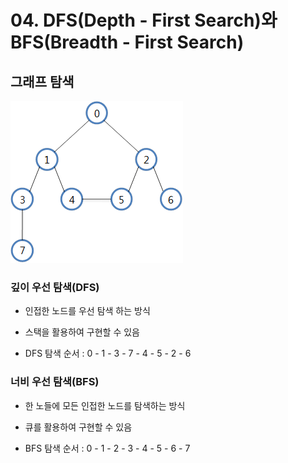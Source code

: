 # 04. DFS(Depth - First Search)와 BFS(Breadth - First Search)

## 그래프 탐색

![traversal](./img/traversal.png)

### 깊이 우선 탐색(DFS)

- 인접한 노드를 우선 탐색 하는 방식

- 스택을 활용하여 구현할 수 있음

- DFS 탐색 순서 : 0 - 1 - 3 - 7 - 4 - 5 -  2 - 6

### 너비 우선 탐색(BFS)

- 한 노들에 모든 인접한 노드를 탐색하는 방식

- 큐를 활용하여 구현할 수 있음

- BFS 탐색 순서 : 0 - 1 - 2 - 3 - 4 - 5 - 6 - 7

